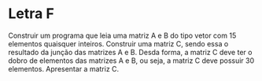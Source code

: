 # Letra F

Construir um programa que leia uma matriz A e B do tipo vetor com 15 elementos quaisquer inteiros. Construir uma matriz C, sendo essa o resultado da junção das matrizes A e B. Desda forma, a matriz C deve ter o dobro de elementos das matrizes A e B, ou seja, a matriz C deve possuir 30 elementos. Apresentar a matriz C.
